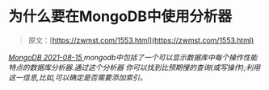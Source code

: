 <!--yml
category: 未分类
date: 0001-01-01 00:00:00
-->

# 为什么要在MongoDB中使用分析器

> 原文：[https://zwmst.com/1553.html](https://zwmst.com/1553.html)

   [ *MongoDB* ](https://zwmst.com/mongodb)*[ <time datetime="2021-08-15T15:27:37+08:00"> 2021-08-15 </time> ](https://zwmst.com/1553.html)  mongodb中包括了一个可以显示数据库中每个操作性能特点的数据库分析器.通过这个分析器 你可以找到比预期慢的查询(或写操作);利用这一信息,比如,可以确定是否需要添加索引。*